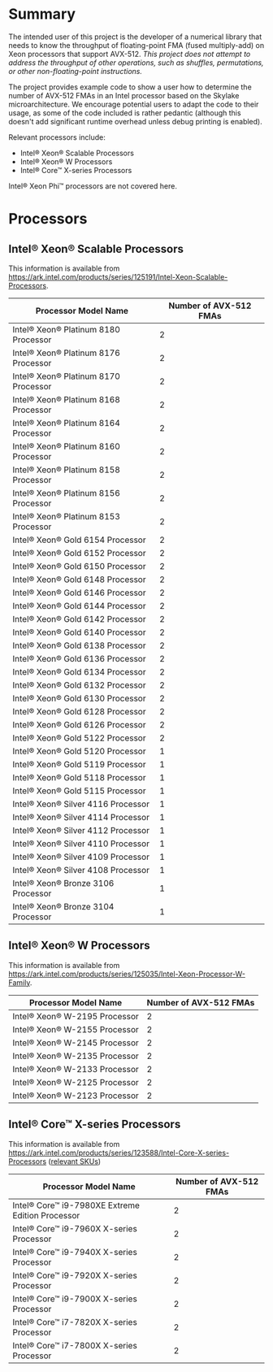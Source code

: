 # Summary

The intended user of this project is the developer of a numerical library that needs to know the throughput of floating-point FMA (fused multiply-add) on Xeon processors that support AVX-512.  *This project does not attempt to address the throughput of other operations, such as shuffles, permutations, or other non-floating-point instructions.*

The project provides example code to show a user how to determine the number of AVX-512 FMAs in an Intel processor based on the Skylake microarchitecture.  We encourage potential users to adapt the code to their usage, as some of the code included is rather pedantic (although this doesn't add significant runtime overhead unless debug printing is enabled).

Relevant processors include:
- Intel® Xeon® Scalable Processors
- Intel® Xeon® W Processors
- Intel® Core™ X-series Processors

Intel® Xeon Phi™ processors are not covered here.

# Processors

## Intel® Xeon® Scalable Processors

This information is available from https://ark.intel.com/products/series/125191/Intel-Xeon-Scalable-Processors.

| Processor Model Name | Number of AVX-512 FMAs |
|----------------------|----------------|
| Intel® Xeon® Platinum 8180 Processor | 2 |
| Intel® Xeon® Platinum 8176 Processor | 2 |
| Intel® Xeon® Platinum 8170 Processor | 2 |
| Intel® Xeon® Platinum 8168 Processor | 2 |
| Intel® Xeon® Platinum 8164 Processor | 2 |
| Intel® Xeon® Platinum 8160 Processor | 2 |
| Intel® Xeon® Platinum 8158 Processor | 2 |
| Intel® Xeon® Platinum 8156 Processor | 2 |
| Intel® Xeon® Platinum 8153 Processor | 2 |
| Intel® Xeon® Gold 6154 Processor | 2 |
| Intel® Xeon® Gold 6152 Processor | 2 |
| Intel® Xeon® Gold 6150 Processor | 2 |
| Intel® Xeon® Gold 6148 Processor | 2 |
| Intel® Xeon® Gold 6146 Processor | 2 |
| Intel® Xeon® Gold 6144 Processor | 2 |
| Intel® Xeon® Gold 6142 Processor | 2 |
| Intel® Xeon® Gold 6140 Processor | 2 |
| Intel® Xeon® Gold 6138 Processor | 2 |
| Intel® Xeon® Gold 6136 Processor | 2 |
| Intel® Xeon® Gold 6134 Processor | 2 |
| Intel® Xeon® Gold 6132 Processor | 2 |
| Intel® Xeon® Gold 6130 Processor | 2 |
| Intel® Xeon® Gold 6128 Processor | 2 |
| Intel® Xeon® Gold 6126 Processor | 2 |
| Intel® Xeon® Gold 5122 Processor | 2 |
| Intel® Xeon® Gold 5120 Processor | 1 |
| Intel® Xeon® Gold 5119 Processor | 1 |
| Intel® Xeon® Gold 5118 Processor | 1 |
| Intel® Xeon® Gold 5115 Processor | 1 |
| Intel® Xeon® Silver 4116 Processor | 1 |
| Intel® Xeon® Silver 4114 Processor | 1 |
| Intel® Xeon® Silver 4112 Processor | 1 |
| Intel® Xeon® Silver 4110 Processor | 1 |
| Intel® Xeon® Silver 4109 Processor | 1 |
| Intel® Xeon® Silver 4108 Processor | 1 |
| Intel® Xeon® Bronze 3106 Processor | 1 |
| Intel® Xeon® Bronze 3104 Processor | 1 |

## Intel® Xeon® W Processors

This information is available from https://ark.intel.com/products/series/125035/Intel-Xeon-Processor-W-Family.

| Processor Model Name | Number of AVX-512 FMAs |
|----------------------|----------------|
|Intel® Xeon® W-2195 Processor | 2 |
|Intel® Xeon® W-2155 Processor | 2 |
|Intel® Xeon® W-2145 Processor | 2 |
|Intel® Xeon® W-2135 Processor | 2 |
|Intel® Xeon® W-2133 Processor | 2 |
|Intel® Xeon® W-2125 Processor | 2 |
|Intel® Xeon® W-2123 Processor | 2 |

## Intel® Core™ X-series Processors

This information is available from https://ark.intel.com/products/series/123588/Intel-Core-X-series-Processors ([relevant SKUs](https://ark.intel.com/compare/126699,126697,126240,126695,123613,123767,123589))

| Processor Model Name | Number of AVX-512 FMAs |
|----------------------|----------------|
| Intel® Core™ i9-7980XE Extreme Edition Processor | 2 |
| Intel® Core™ i9-7960X X-series Processor         | 2 |
| Intel® Core™ i9-7940X X-series Processor         | 2 |
| Intel® Core™ i9-7920X X-series Processor         | 2 |
| Intel® Core™ i9-7900X X-series Processor         | 2 |
| Intel® Core™ i7-7820X X-series Processor         | 2 |
| Intel® Core™ i7-7800X X-series Processor         | 2 |

